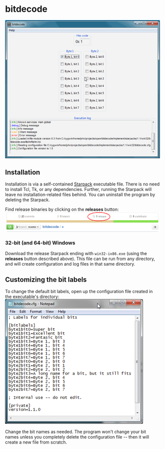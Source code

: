 # bitdecode #

![Alt text](./screenshots/demo_1_1.gif?raw=true "Screenshot")

## Installation ##

Installation is via a self-contained
[Starpack](http://equi4.com/starkit/) executable file.  There is no need to install
Tcl, Tk, or any dependencies.  Further, running the Starpack will
leave no installation-related files behind.  You can uninstall the
program by deleting the Starpack.

Find release binaries by clicking on the **releases** button:
![Alt text](./screenshots/release_button.png "Release button")


### 32-bit (and 64-bit) Windows ###

Download the release Starpack ending with `win32-ix86.exe` (using the
**releases** button described above).  This file can be run from any
directory, and will create configuration and log files in that same
directory.

## Customizing the bit labels ##

To change the default bit labels, open up the configuration file
created in the executable's directory:
![Alt text](./screenshots/bitnames.png "Customizing bit names")

Change the bit names as needed.  The program won't change your bit
names unless you completely delete the configuration file -- then it
will create a new file from scratch.



